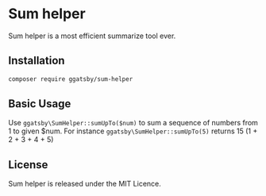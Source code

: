 # Sum helper

Sum helper is a most efficient summarize tool ever.

## Installation

```sh
composer require ggatsby/sum-helper
```

## Basic Usage

Use `ggatsby\SumHelper::sumUpTo($num)` to sum a sequence of numbers from 1 to given $num.
For instance `ggatsby\SumHelper::sumUpTo(5)` returns 15 (1 + 2 + 3 + 4 + 5)

## License

Sum helper is released under the MIT Licence.

